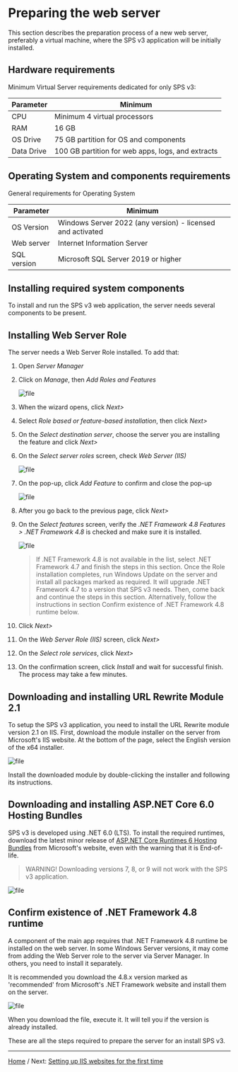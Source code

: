 # Preparing the web server

This section describes the preparation process of a new web server, preferably a virtual machine,
where the SPS v3 application will be initially installed.

## Hardware requirements

Minimum Virtual Server requirements dedicated for only SPS v3:

| Parameter  | Minimum                                           |
|------------|---------------------------------------------------|
| CPU        | Minimum 4 virtual processors                      |
| RAM        | 16 GB                                             |
| OS Drive   | 75 GB partition for OS and components             |
| Data Drive | 100 GB partition for web apps, logs, and extracts |

## Operating System and components requirements

General requirements for Operating System

| Parameter  | Minimum                                                    |
|------------|------------------------------------------------------------|
| OS Version | Windows Server 2022 (any version) - licensed and activated |
| Web server | Internet Information Server                                |
| SQL version| Microsoft SQL Server 2019 or higher                        |

## Installing required system components

To install and run the SPS v3 web application, the server needs several components to be present.

## Installing Web Server Role

The server needs a Web Server Role installed. To add that: 
1. Open *Server Manager*
2. Click on *Manage*, then *Add Roles and Features*

    ![file](./pictures/installation-add-roles.jpg "Add Roles and Features")

3. When the wizard opens, click *Next>*
4. Select *Role based or feature-based installation*, then click *Next>*
5. On the *Select destination server*, choose the server you are installing the feature and click
*Next>*
6. On the *Select server roles* screen, check *Web Server (IIS)*

    ![file](./pictures/installation-select-roles.jpg "Select Role")

7. On the pop-up, click *Add Feature* to confirm and close the pop-up

    ![file](./pictures/installation-include-iis.jpg "Include IIS")

8. After you go back to the previous page, click *Next>*
9. On the *Select features* screen, verify the *.NET Framework 4.8 Features > .NET Framework 4.8*
is checked and make sure it is installed.

    ![file](./pictures/installation-net-framework.jpg "Add .NET Framework")

    > If .NET Framework 4.8 is not available in the list, select .NET Framework 4.7 and finish the steps
in this section. Once the Role installation completes, run Windows Update on the server and install
all packages marked as required. It will upgrade .NET Framework 4.7 to a version that SPS v3 needs.
Then, come back and continue the steps in this section. Alternatively, follow the instructions in
section Confirm existence of .NET Framework 4.8 runtime below.

10. Click *Next>*
11. On the *Web Server Role (IIS)* screen, click *Next>*
12. On the *Select role services*, click *Next>*
13. On the confirmation screen, click *Install* and wait for successful finish. The process may take
a few minutes.

## Downloading and installing URL Rewrite Module 2.1

To setup the SPS v3 application, you need to install the URL Rewrite module version 2.1 on IIS.
First, download the module installer on the server from Microsoft's IIS website. At the bottom of
the page, select the English version of the x64 installer.

![file](./pictures/installation-rewrite-module.jpg "Download URL Rewrite Module 2.1")
 
Install the downloaded module by double-clicking the installer and following its instructions.

## Downloading and installing ASP.NET Core 6.0 Hosting Bundles

SPS v3 is developed using .NET 6.0 (LTS). To install the required runtimes, download the latest
minor release of [ASP.NET Core Runtimes 6 Hosting Bundles](https://dotnet.microsoft.com/en-us/download/dotnet/6.0)
from Microsoft's website, even with the warning that it is End-of-life. 

> WARNING! Downloading versions 7, 8, or 9 will not work with the SPS v3 application.
 
![file](./pictures/installation-net-core-runtime.jpg "Download .NET 6.0")

## Confirm existence of .NET Framework 4.8 runtime

A component of the main app requires that .NET Framework 4.8 runtime be installed on the web server.
In some Windows Server versions, it may come from adding the Web Server role to the server via
Server Manager. In others, you need to install it separately.

It is recommended you download the 4.8.x version marked as 'recommended' from Microsoft's .NET
Framework website and install them on the server. 
 
![file](./pictures/installation-download-net-framework.jpg "Download .NET Framework 4.8")

When you download the file, execute it. It will tell you if the version is already installed.

These are all the steps required to prepare the server for an install SPS v3.

___

[Home](../README.md) / Next: [Setting up IIS websites for the first time](./setting-up-iis-websites-for-the-first-time.md)
